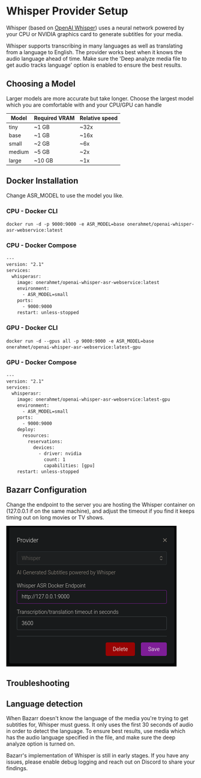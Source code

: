 # Whisper Provider Setup

Whisper (based on [OpenAI Whisper](https://github.com/openai/whisper)) uses a neural network powered by your CPU or NVIDIA graphics card to generate subtitles for your media.

Whisper supports transcribing in many languages as well as translating from a language to English. The provider works best when it knows the audio language ahead of time. Make sure the 'Deep analyze media file to get audio tracks language' option is enabled to ensure the best results.

## Choosing a Model

Larger models are more accurate but take longer. Choose the largest model which you are comfortable with and your CPU/GPU can handle

| Model  | Required VRAM | Relative speed |
|--------|---------------|----------------|
| tiny   | ~1 GB         | ~32x           |
| base   | ~1 GB         | ~16x           |
| small  | ~2 GB         | ~6x            |
| medium | ~5 GB         | ~2x            |
| large  | ~10 GB        | ~1x            |

## Docker Installation

Change ASR_MODEL to use the model you like.

### CPU - Docker CLI

```
docker run -d -p 9000:9000 -e ASR_MODEL=base onerahmet/openai-whisper-asr-webservice:latest
```

### CPU - Docker Compose

```
---
version: "2.1"
services:
  whisperasr:
    image: onerahmet/openai-whisper-asr-webservice:latest
    environment:
      - ASR_MODEL=small
    ports:
      - 9000:9000
    restart: unless-stopped
```

### GPU - Docker CLI

```
docker run -d --gpus all -p 9000:9000 -e ASR_MODEL=base onerahmet/openai-whisper-asr-webservice:latest-gpu
```

### GPU - Docker Compose

```
---
version: "2.1"
services:
  whisperasr:
    image: onerahmet/openai-whisper-asr-webservice:latest-gpu
    environment:
      - ASR_MODEL=small
    ports:
      - 9000:9000
    deploy:
      resources:
        reservations:
          devices:
            - driver: nvidia
              count: 1
              capabilities: [gpu]
    restart: unless-stopped
```

## Bazarr Configuration

Change the endpoint to the server you are hosting the Whisper container on (127.0.0.1 if on the same machine), and adjust the timeout if you find it keeps timing out on long movies or TV shows.

![img.png](images/whisper_config.png)

## Troubleshooting

## Language detection

When Bazarr doesn't know the language of the media you're trying to get subtitles for, Whisper must guess. It only uses the first 30 seconds of audio in order to detect the language. To ensure best results, use media which has the audio language specified in the file, and make sure the deep analyze option is turned on.

Bazarr's implementation of Whisper is still in early stages. If you have any issues, please enable debug logging and reach out on Discord to share your findings.
